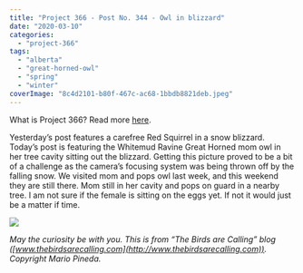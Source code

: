 ```yaml
---
title: "Project 366 - Post No. 344 - Owl in blizzard"
date: "2020-03-10"
categories: 
  - "project-366"
tags: 
  - "alberta"
  - "great-horned-owl"
  - "spring"
  - "winter"
coverImage: "8c4d2101-b80f-467c-ac68-1bbdb8821deb.jpeg"
---
```


What is Project 366? Read more [here](https://thebirdsarecalling.com/2019/03/29/project-366/).

Yesterday’s post features a carefree Red Squirrel in a snow blizzard. Today’s post is featuring the Whitemud Ravine Great Horned mom owl in her tree cavity sitting out the blizzard. Getting this picture proved to be a bit of a challenge as the camera’s focusing system was being thrown off by the falling snow. We visited mom and pops owl last week, and this weekend they are still there. Mom still in her cavity and pops on guard in a nearby tree. I am not sure if the female is sitting on the eggs yet. If not it would just be a matter if time.

![](https://thebirdsarecallingandimustgo.files.wordpress.com/2020/03/8c4d2101-b80f-467c-ac68-1bbdb8821deb.jpeg?w=1024)

_May the curiosity be with you. This is from “The Birds are Calling” blog ([www.thebirdsarecalling.com](http://www.thebirdsarecalling.com)). Copyright Mario Pineda._
